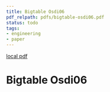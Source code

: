 ```yaml
---
title: Bigtable Osdi06
pdf_relpath: pdfs/bigtable-osdi06.pdf
status: todo
tags:
- engineering
- paper
---
```


[local pdf](../../../pdfs/bigtable-osdi06.pdf)

# Bigtable Osdi06
